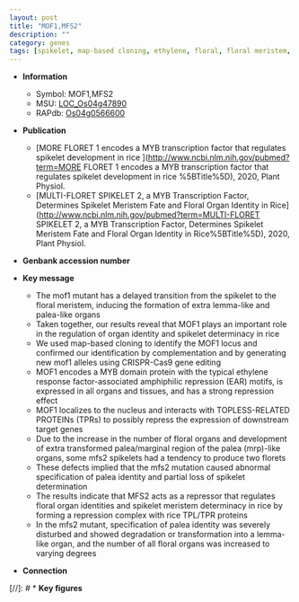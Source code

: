 ```yaml
---
layout: post
title: "MOF1,MFS2"
description: ""
category: genes
tags: [spikelet, map-based cloning, ethylene, floral, floral meristem, nucleus, organ identity, ethylene response, development, R protein, meristem, spikelet meristem, palea, floral organ]
---
```


* **Information**  
    + Symbol: MOF1,MFS2  
    + MSU: [LOC_Os04g47890](http://rice.uga.edu/cgi-bin/ORF_infopage.cgi?orf=LOC_Os04g47890)  
    + RAPdb: [Os04g0566600](http://rapdb.dna.affrc.go.jp/viewer/gbrowse_details/irgsp1?name=Os04g0566600)  

* **Publication**  
    + [MORE FLORET 1 encodes a MYB transcription factor that regulates spikelet development in rice ](http://www.ncbi.nlm.nih.gov/pubmed?term=MORE FLORET 1 encodes a MYB transcription factor that regulates spikelet development in rice %5BTitle%5D), 2020, Plant Physiol.
    + [MULTI-FLORET SPIKELET 2, a MYB Transcription Factor, Determines Spikelet Meristem Fate and Floral Organ Identity in Rice](http://www.ncbi.nlm.nih.gov/pubmed?term=MULTI-FLORET SPIKELET 2, a MYB Transcription Factor, Determines Spikelet Meristem Fate and Floral Organ Identity in Rice%5BTitle%5D), 2020, Plant Physiol.

* **Genbank accession number**  

* **Key message**  
    + The mof1 mutant has a delayed transition from the spikelet to the floral meristem, inducing the formation of extra lemma-like and palea-like organs
    + Taken together, our results reveal that MOF1 plays an important role in the regulation of organ identity and spikelet determinacy in rice
    + We used map-based cloning to identify the MOF1 locus and confirmed our identification by complementation and by generating new mof1 alleles using CRISPR-Cas9 gene editing
    + MOF1 encodes a MYB domain protein with the typical ethylene response factor-associated amphiphilic repression (EAR) motifs, is expressed in all organs and tissues, and has a strong repression effect
    + MOF1 localizes to the nucleus and interacts with TOPLESS-RELATED PROTEINs (TPRs) to possibly repress the expression of downstream target genes
    + Due to the increase in the number of floral organs and development of extra transformed palea/marginal region of the palea (mrp)-like organs, some mfs2 spikelets had a tendency to produce two florets
    + These defects implied that the mfs2 mutation caused abnormal specification of palea identity and partial loss of spikelet determination
    + The results indicate that MFS2 acts as a repressor that regulates floral organ identities and spikelet meristem determinacy in rice by forming a repression complex with rice TPL/TPR proteins
    + In the mfs2 mutant, specification of palea identity was severely disturbed and showed degradation or transformation into a lemma-like organ, and the number of all floral organs was increased to varying degrees

* **Connection**  

[//]: # * **Key figures**  


